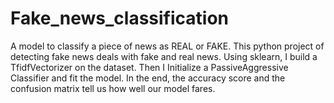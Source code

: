 # Fake_news_classification
A model to classify a piece of news as REAL or FAKE.
This python project of detecting fake news deals with fake and real news. Using sklearn, I build a TfidfVectorizer on the dataset. Then I Initialize a PassiveAggressive Classifier and fit the model. In the end, the accuracy score and the confusion matrix tell us how well our model fares.
